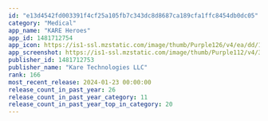 ```yaml
---
id: "e13d4542fd003391f4cf25a105fb7c343dc8d8687ca189cfa1ffc8454db0dc05"
category: "Medical"
app_name: "KARE Heroes"
app_id: 1481712754
app_icon: https://is1-ssl.mzstatic.com/image/thumb/Purple126/v4/ea/dd/1f/eadd1fae-7bf1-58b9-5376-ca5ad126346c/AppIcon-1x_U007emarketing-0-5-0-P3-85-220.png/1024x1024bb.png
app_screenshot: https://is1-ssl.mzstatic.com/image/thumb/Purple112/v4/39/ee/5d/39ee5de2-2df7-1d6b-1389-b1f7d584e217/57de7ed6-c136-488c-aeeb-5ec880f1ae34_Simulator_Screen_Shot_-_iPhone_13_Pro_Max_-_2022-03-29_at_19.29.10.png/1284x2778bb.png
publisher_id: 1481712753
publisher_name: "Kare Technologies LLC"
rank: 166
most_recent_release: 2024-01-23 00:00:00
release_count_in_past_year: 26
release_count_in_past_year_category: 11
release_count_in_past_year_top_in_category: 20
---
```

